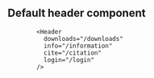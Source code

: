 ## Default header component

```example
        <Header
          downloads="/downloads"
          info="/information"
          cite="/citation"
          login="/login"
        />
```
